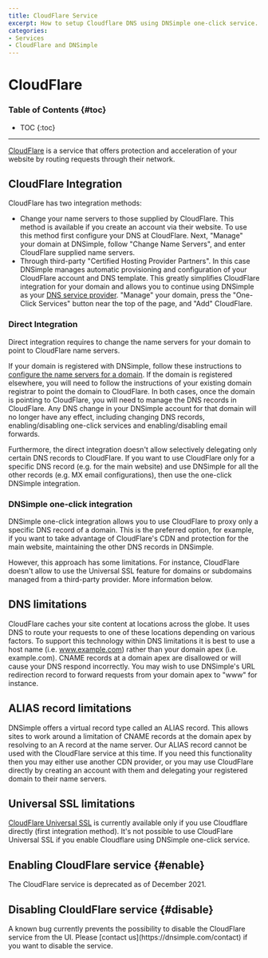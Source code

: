 ```yaml
---
title: CloudFlare Service
excerpt: How to setup Cloudflare DNS using DNSimple one-click service.
categories:
- Services
- CloudFlare and DNSimple
---
```


# CloudFlare

### Table of Contents {#toc}

* TOC
{:toc}

---

[CloudFlare](https://www.cloudflare.com/) is a service that offers protection and acceleration of your website by routing requests through their network.


## CloudFlare Integration

CloudFlare has two integration methods:

- Change your name servers to those supplied by CloudFlare. This method is available if you create an account via their website. To use this method first configure your DNS at CloudFlare. Next, "Manage" your domain at DNSimple, follow "Change Name Servers", and enter CloudFlare supplied name servers.
- Through third-party "Certified Hosting Provider Partners". In this case DNSimple manages automatic provisioning and configuration of your CloudFlare account and DNS template. This greatly simplifies CloudFlare integration for your domain and allows you to continue using DNSimple as your [DNS service provider](https://dnsimple.com/about). "Manage" your domain, press the "One-Click Services" button near the top of the page, and "Add" CloudFlare.

### Direct Integration

Direct integration requires to change the name servers for your domain to point to CloudFlare name servers.

If your domain is registered with DNSimple, follow these instructions to [configure the name servers for a domain](/articles/setting-name-servers). If the domain is registered elsewhere, you will need to follow the instructions of your existing domain registrar to point the domain to CloudFlare. In both cases, once the domain is pointing to CloudFlare, you will need to manage the DNS records in CloudFlare. Any DNS change in your DNSimple account for that domain will no longer have any effect, including changing DNS records, enabling/disabling one-click services and enabling/disabling email forwards.

Furthermore, the direct integration doesn't allow selectively delegating only certain DNS records to CloudFlare. If you want to use CloudFlare only for a specific DNS record (e.g. for the main website) and use DNSimple for all the other records (e.g. MX email configurations), then use the one-click DNSimple integration.

### DNSimple one-click integration

DNSimple one-click integration allows you to use CloudFlare to proxy only a specific DNS record of a domain. This is the preferred option, for example, if you want to take advantage of CloudFlare's CDN and protection for the main website, maintaining the other DNS records in DNSimple.

However, this approach has some limitations. For instance, CloudFlare doesn't allow to use the Universal SSL feature for domains or subdomains managed from a third-party provider. More information below.


## DNS limitations

CloudFlare caches your site content at locations across the globe. It uses DNS to route your requests to one of these locations depending on various factors. To support this technology within DNS limitations it is best to use a host name (i.e. www.example.com) rather than your domain apex (i.e. example.com). CNAME records at a domain apex are disallowed or will cause your DNS respond incorrectly. You may wish to use DNSimple's URL redirection record to forward requests from your domain apex to "www" for instance.


## ALIAS record limitations

DNSimple offers a virtual record type called an ALIAS record. This allows sites to work around a limitation of CNAME records at the domain apex by resolving to an A record at the name server. Our ALIAS record cannot be used with the CloudFlare service at this time. If you need this functionality then you may either use another CDN provider, or you may use CloudFlare directly by creating an account with them and delegating your registered domain to their name servers.


## Universal SSL limitations

[CloudFlare Universal SSL](https://www.cloudflare.com/ssl) is currently available only if you use Cloudflare directly (first integration method). It's not possible to use CloudFlare Universal SSL if you enable Cloudflare using DNSimple one-click service.


## Enabling CloudFlare service {#enable}

<warning>
The CloudFlare service is deprecated as of December 2021.
</warning>


## Disabling ClouldFlare service {#disable}

<warning>
A known bug currently prevents the possibility to disable the CloudFlare service from the UI. Please [contact us](https://dnsimple.com/contact) if you want to disable the service.
</warning>
